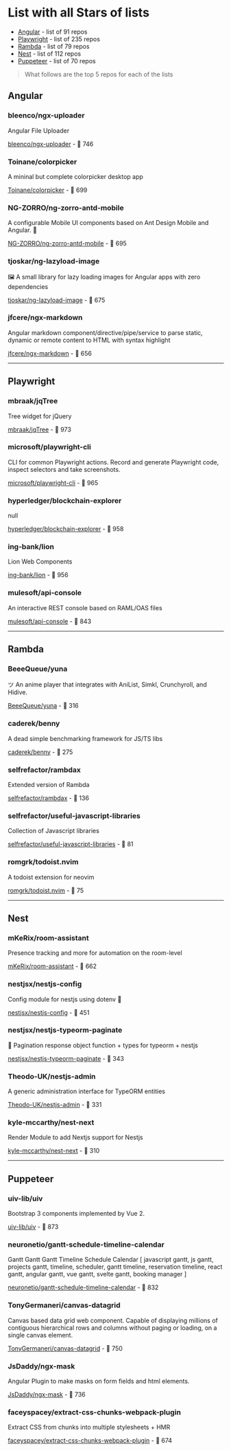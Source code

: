 # List with all **Stars of** lists

* [Angular](/stars-of-angular.md) - list of 91 repos
* [Playwright](/stars-of-playwright.md) - list of 235 repos
* [Rambda](/stars-of-rambda.md) - list of 79 repos
* [Nest](/stars-of-nest.md) - list of 112 repos
* [Puppeteer](/stars-of-puppeteer.md) - list of 70 repos

> What follows are the top 5 repos for each of the lists

## Angular

### bleenco/ngx-uploader

Angular File Uploader

[bleenco/ngx-uploader](https://github.com/bleenco/ngx-uploader) - 🌟 746

### Toinane/colorpicker

A mininal but complete colorpicker desktop app

[Toinane/colorpicker](https://github.com/Toinane/colorpicker) - 🌟 699

### NG-ZORRO/ng-zorro-antd-mobile

A configurable Mobile UI components based on Ant Design Mobile and Angular. 🐜

[NG-ZORRO/ng-zorro-antd-mobile](https://github.com/NG-ZORRO/ng-zorro-antd-mobile) - 🌟 695

### tjoskar/ng-lazyload-image

🖼 A small library for lazy loading images for Angular apps with zero dependencies 

[tjoskar/ng-lazyload-image](https://github.com/tjoskar/ng-lazyload-image) - 🌟 675

### jfcere/ngx-markdown

Angular markdown component/directive/pipe/service to parse static, dynamic or remote content to HTML with syntax highlight

[jfcere/ngx-markdown](https://github.com/jfcere/ngx-markdown) - 🌟 656

---

## Playwright

### mbraak/jqTree

Tree widget for jQuery

[mbraak/jqTree](https://github.com/mbraak/jqTree) - 🌟 973

### microsoft/playwright-cli

CLI for common Playwright actions. Record and generate Playwright code, inspect selectors and take screenshots.

[microsoft/playwright-cli](https://github.com/microsoft/playwright-cli) - 🌟 965

### hyperledger/blockchain-explorer

null

[hyperledger/blockchain-explorer](https://github.com/hyperledger/blockchain-explorer) - 🌟 958

### ing-bank/lion

Lion Web Components

[ing-bank/lion](https://github.com/ing-bank/lion) - 🌟 956

### mulesoft/api-console

An interactive REST console based on RAML/OAS files

[mulesoft/api-console](https://github.com/mulesoft/api-console) - 🌟 843

---

## Rambda

### BeeeQueue/yuna

ツ An anime player that integrates with AniList, Simkl, Crunchyroll, and Hidive.

[BeeeQueue/yuna](https://github.com/BeeeQueue/yuna) - 🌟 316

### caderek/benny

A dead simple benchmarking framework for JS/TS libs

[caderek/benny](https://github.com/caderek/benny) - 🌟 275

### selfrefactor/rambdax

Extended version of Rambda 

[selfrefactor/rambdax](https://github.com/selfrefactor/rambdax) - 🌟 136

### selfrefactor/useful-javascript-libraries

Collection of Javascript libraries

[selfrefactor/useful-javascript-libraries](https://github.com/selfrefactor/useful-javascript-libraries) - 🌟 81

### romgrk/todoist.nvim

A todoist extension for neovim

[romgrk/todoist.nvim](https://github.com/romgrk/todoist.nvim) - 🌟 75

---

## Nest

### mKeRix/room-assistant

Presence tracking and more for automation on the room-level

[mKeRix/room-assistant](https://github.com/mKeRix/room-assistant) - 🌟 662

### nestjsx/nestjs-config

Config module for nestjs using dotenv :key:

[nestjsx/nestjs-config](https://github.com/nestjsx/nestjs-config) - 🌟 451

### nestjsx/nestjs-typeorm-paginate

:page_with_curl: Pagination response object function + types for typeorm + nestjs

[nestjsx/nestjs-typeorm-paginate](https://github.com/nestjsx/nestjs-typeorm-paginate) - 🌟 343

### Theodo-UK/nestjs-admin

A generic administration interface for TypeORM entities 

[Theodo-UK/nestjs-admin](https://github.com/Theodo-UK/nestjs-admin) - 🌟 331

### kyle-mccarthy/nest-next

Render Module to add Nextjs support for Nestjs

[kyle-mccarthy/nest-next](https://github.com/kyle-mccarthy/nest-next) - 🌟 310

---

## Puppeteer

### uiv-lib/uiv

Bootstrap 3 components implemented by Vue 2.

[uiv-lib/uiv](https://github.com/uiv-lib/uiv) - 🌟 873

### neuronetio/gantt-schedule-timeline-calendar

Gantt Gantt Gantt Timeline Schedule Calendar [ javascript gantt, js gantt, projects gantt, timeline, scheduler, gantt timeline, reservation timeline, react gantt, angular gantt, vue gantt, svelte gantt, booking manager ]

[neuronetio/gantt-schedule-timeline-calendar](https://github.com/neuronetio/gantt-schedule-timeline-calendar) - 🌟 832

### TonyGermaneri/canvas-datagrid

Canvas based data grid web component.  Capable of displaying millions of contiguous hierarchical rows and columns without paging or loading, on a single canvas element.

[TonyGermaneri/canvas-datagrid](https://github.com/TonyGermaneri/canvas-datagrid) - 🌟 750

### JsDaddy/ngx-mask

Angular Plugin to make masks on form fields and html elements.

[JsDaddy/ngx-mask](https://github.com/JsDaddy/ngx-mask) - 🌟 736

### faceyspacey/extract-css-chunks-webpack-plugin

Extract CSS from chunks into multiple stylesheets + HMR

[faceyspacey/extract-css-chunks-webpack-plugin](https://github.com/faceyspacey/extract-css-chunks-webpack-plugin) - 🌟 674


